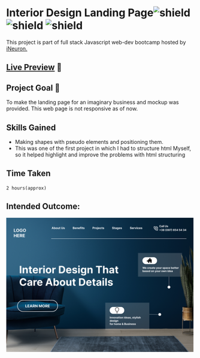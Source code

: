 # Interior Design Landing Page![shield](https://img.shields.io/badge/Project-Landing%20page-red) ![shield](https://img.shields.io/badge/HTML5-E34F26?style=for-the-badge&logo=html5&logoColor=white) ![shield](https://img.shields.io/badge/CSS3-1572B6?style=for-the-badge&logo=css3&logoColor=white)
This project is part of full stack Javascript web-dev bootcamp hosted by [iNeuron.](https://ineuron.ai/)

## [Live Preview](https://project-interior-design-three.vercel.app/) :link:
## Project Goal :dart:
To make the landing page for an imaginary business and mockup was provided. This web page is not responsive as of now.



## Skills Gained

- Making shapes with pseudo elements and positioning them.
- This was one of the first project in which I had to structure html Myself, so it helped highlight and improve the problems with html structuring


## Time Taken
```
2 hours(approx)
```
## Intended Outcome:
![Image](./assests/10.png)